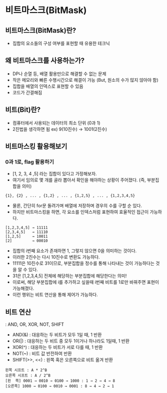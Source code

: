 # 비트마스크(BitMask)

## 비트마스크(BitMask)란?

- 집합의 요소들의 구성 여부를 표현할 때 유용한 테크닉

## 왜 비트마스크를 사용하는가?

- DP나 순열 등, 배열 활용만으로 해결할 수 없는 문제
- 작은 메모리와 빠른 수행시간으로 해결이 가능 (But, 원소의 수가 많지 않아야 함)
- 집합을 배열의 인덱스로 표현할 수 있음
- 코드가 간결해짐

## 비트(Bit)란?

- 컴퓨터에서 사용되는 데이터의 최소 단위 (0과 1)
- 2진법을 생각하면 됨 ex) 9(10진수) → 1001(2진수)

## 비트마스킹 활용해보기

### 0과 1로, flag 활용하기

- [1, 2, 3, 4 ,5] 라는 집합이 있다고 가정해보자.
- 여기서 임의로 몇 개를 골라 뽑아서 확인을 해야하는 상황이 주어졌다. (즉, 부분집합을 의미)

```
{1}, {2} , ... , {1,2} , ... , {1,2,5} , ... , {1,2,3,4,5}
```

- 물론, 간단히 for문 돌려가며 배열에 저장하며 경우의 수를 구할 순 있다.
- 하지만 비트마스킹을 하면, 각 요소를 인덱스처럼 표현하여 효율적인 접근이 가능하다.

```
[1,2,3,4,5] → 11111
[2,3,4,5]   → 11110
[1,2,5]     → 10011
[2]         → 00010
```

- 집합의 i번째 요소가 존재하면 1, 그렇지 않으면 0을 의미하는 것이다.
- 이러한 2진수는 다시 10진수로 변환도 가능하다.
- 11111은 10진수로 31이므로, 부분집합을 정수를 통해 나타내는 것이 가능하다는 것을 알 수 있다.
- 31은 [1,2,3,4,5] 전체에 해당하는 부분집합에 해당한다는 의미!
- 이로써, 해당 부분집합에 i를 추가하고 싶을때 i번째 비트를 1로만 바꿔주면 표현이 가능해졌다.
- 이런 행위는 비트 연산을 통해 제어가 가능하다.

## 비트 연산

: AND, OR, XOR, NOT, SHIFT

- AND(&) : 대응하는 두 비트가 모두 1일 때, 1 반환
- OR(|) : 대응하는 두 비트 중 모두 1이거나 하나라도 1일때, 1 반환
- XOR(^) : 대응하는 두 비트가 서로 다를 때, 1 반환
- NOT(~) : 비트 값 반전하여 반환
- SHIFT(>>, <<) : 왼쪽 혹은 오른쪽으로 비트 옮겨 반환

```
왼쪽 시프트 : A * 2^B
오른쪽 시프트 : A / 2^B
[왼  쪽] 0001 → 0010 → 0100 → 1000 : 1 → 2 → 4 → 8
[오른쪽] 1000 → 0100 → 0010 → 0001 : 8 → 4 → 2 → 1
```

